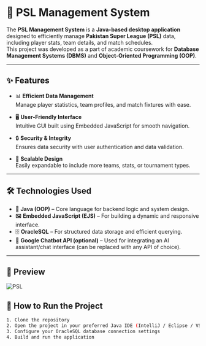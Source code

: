 # 🏏 PSL Management System

The **PSL Management System** is a **Java-based desktop application** designed to efficiently manage **Pakistan Super League (PSL)** data, including player stats, team details, and match schedules.  
This project was developed as a part of academic coursework for **Database Management Systems (DBMS)** and **Object-Oriented Programming (OOP)**.

---

## ✨ Features

- 📊 **Efficient Data Management**  
  Manage player statistics, team profiles, and match fixtures with ease.

- 🖥️ **User-Friendly Interface**  
  Intuitive GUI built using Embedded JavaScript for smooth navigation.

- 🔒 **Security & Integrity**  
  Ensures data security with user authentication and data validation.

- 🚀 **Scalable Design**  
  Easily expandable to include more teams, stats, or tournament types.

---

## 🛠️ Technologies Used

- 🧱 **Java (OOP)** – Core language for backend logic and system design.  
- 🖼️ **Embedded JavaScript (EJS)** – For building a dynamic and responsive interface.  
- 🗄️ **OracleSQL** – For structured data storage and efficient querying.  
- 🤖 **Google Chatbot API (optional)** – Used for integrating an AI assistant/chat interface (can be replaced with any API of choice).

---

## 📸 Preview
![PSL](https://github.com/user-attachments/assets/2cdeec9d-5e81-467c-a8b8-4435e6fde118)


## 🚀 How to Run the Project

```bash
1. Clone the repository
2. Open the project in your preferred Java IDE (IntelliJ / Eclipse / VS Code)
3. Configure your OracleSQL database connection settings
4. Build and run the application



